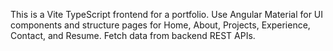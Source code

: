 <!-- Use this file to provide workspace-specific custom instructions to Copilot. For more details, visit https://code.visualstudio.com/docs/copilot/copilot-customization#_use-a-githubcopilotinstructionsmd-file -->

This is a Vite TypeScript frontend for a portfolio. Use Angular Material for UI components and structure pages for Home, About, Projects, Experience, Contact, and Resume. Fetch data from backend REST APIs.
